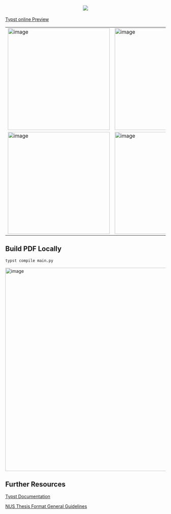 <h1 align="center">
 <img src="https://github.com/Junyi-99/nus-thesis-template-typst/assets/14367694/6d74c363-c7e8-4065-ae0b-ff870925a63a" />
</h1>

[Typst online Preview](https://typst.app/project/rj7RFcTnC41hymbwfyFEaj)

| | |
|---|---|
|<img width="320" alt="image" src="https://github.com/Junyi-99/nus-thesis-template-typst/assets/14367694/7809775b-1373-4ce6-a2bb-46480bc1367f">|<img width="320" alt="image" src="https://github.com/Junyi-99/nus-thesis-template-typst/assets/14367694/ae773190-c54f-427f-a11f-c1662602e9e4">|
|<img width="320" alt="image" src="https://github.com/Junyi-99/nus-thesis-template-typst/assets/14367694/67fd7378-ae00-4289-9c67-1aec42f83d0c">|<img width="320" alt="image" src="https://github.com/Junyi-99/nus-thesis-template-typst/assets/14367694/5937337c-4eea-4d68-bf79-8f581145b1dd">|

## Build PDF Locally

```bash
typst compile main.py
```

<img width="638" alt="image" src="https://github.com/Junyi-99/nus-thesis-template-typst/assets/14367694/b757f258-8faa-430a-a53e-65ed3db1fef5">


## Further Resources

[Typst Documentation](https://typst.app/docs/)

[NUS Thesis Format General Guidelines](https://www.math.nus.edu.sg/wp-content/uploads/sites/4/2020/08/General-Guidelines-and-Instructions-on-Format-of-Research-Thesis-and-Electronic-Submission.pdf)
